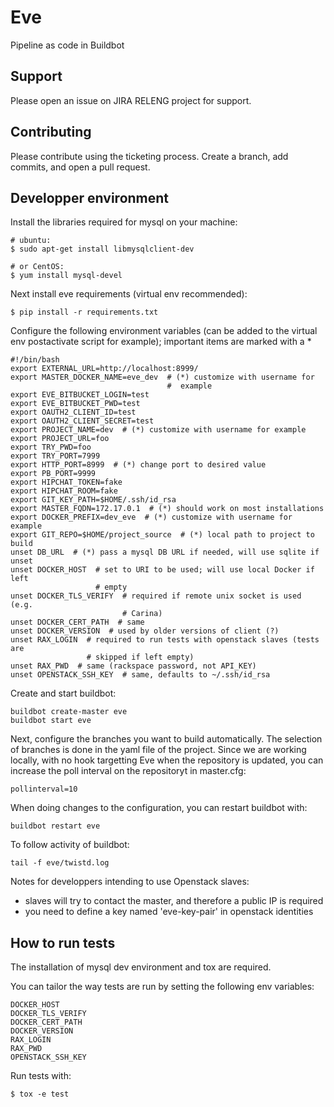 # Eve

Pipeline as code in Buildbot

## Support

Please open an issue on JIRA RELENG project for support.

## Contributing

Please contribute using the ticketing process. Create a branch, add commits, 
and open a pull request.

## Developper environment
Install the libraries required for mysql on your machine:

    # ubuntu:
    $ sudo apt-get install libmysqlclient-dev

    # or CentOS:
    $ yum install mysql-devel

Next install eve requirements (virtual env recommended):

    $ pip install -r requirements.txt

Configure the following environment variables (can be added to the virtual
env postactivate script for example); important items are marked with a *

    #!/bin/bash
    export EXTERNAL_URL=http://localhost:8999/
    export MASTER_DOCKER_NAME=eve_dev  # (*) customize with username for
                                       #  example
    export EVE_BITBUCKET_LOGIN=test
    export EVE_BITBUCKET_PWD=test
    export OAUTH2_CLIENT_ID=test
    export OAUTH2_CLIENT_SECRET=test
    export PROJECT_NAME=dev  # (*) customize with username for example
    export PROJECT_URL=foo
    export TRY_PWD=foo
    export TRY_PORT=7999
    export HTTP_PORT=8999  # (*) change port to desired value
    export PB_PORT=9999
    export HIPCHAT_TOKEN=fake
    export HIPCHAT_ROOM=fake
    export GIT_KEY_PATH=$HOME/.ssh/id_rsa
    export MASTER_FQDN=172.17.0.1  # (*) should work on most installations
    export DOCKER_PREFIX=dev_eve  # (*) customize with username for example
    export GIT_REPO=$HOME/project_source  # (*) local path to project to build
    unset DB_URL  # (*) pass a mysql DB URL if needed, will use sqlite if unset
    unset DOCKER_HOST  # set to URI to be used; will use local Docker if left
                       # empty
    unset DOCKER_TLS_VERIFY  # required if remote unix socket is used (e.g.
                             # Carina)
    unset DOCKER_CERT_PATH  # same
    unset DOCKER_VERSION  # used by older versions of client (?)
    unset RAX_LOGIN  # required to run tests with openstack slaves (tests are
                     # skipped if left empty)
    unset RAX_PWD  # same (rackspace password, not API_KEY)
    unset OPENSTACK_SSH_KEY  # same, defaults to ~/.ssh/id_rsa

Create and start buildbot:

    buildbot create-master eve
    buildbot start eve

Next, configure the branches you want to build automatically. The selection of 
branches is done in the yaml file of the project. Since we are working locally, 
with no hook targetting Eve when the repository is updated, you can increase 
the poll interval on the repositoryt in master.cfg:

    pollinterval=10

When doing changes to the configuration, you can restart buildbot with:

    buildbot restart eve

To follow activity of buildbot:

    tail -f eve/twistd.log


Notes for developpers intending to use Openstack slaves:
- slaves will try to contact the master, and therefore a public IP is required
- you need to define a key named 'eve-key-pair' in openstack identities

## How to run tests
The installation of mysql dev environment and tox are required.

You can tailor the way tests are run by setting the following env variables:

    DOCKER_HOST
    DOCKER_TLS_VERIFY
    DOCKER_CERT_PATH
    DOCKER_VERSION
    RAX_LOGIN
    RAX_PWD
    OPENSTACK_SSH_KEY

Run tests with:

    $ tox -e test
